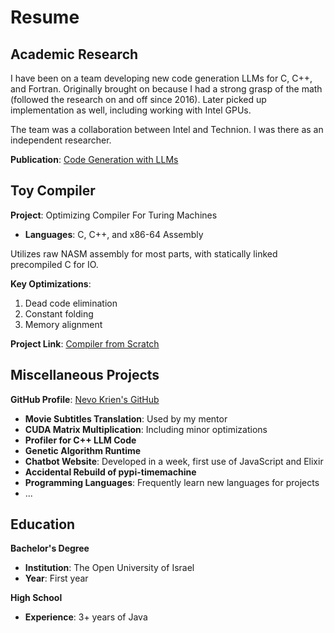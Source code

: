 # Resume

## Academic Research
I have been on a team developing new code generation LLMs for C, C++, and Fortran. Originally brought on because I had a strong grasp of the math (followed the research on and off since 2016). Later picked up implementation as well, including working with Intel GPUs.

The team was a collaboration between Intel and Technion. I was there as an independent researcher.

**Publication**: [Code Generation with LLMs](https://arxiv.org/abs/2308.09440)

## Toy Compiler
**Project**: Optimizing Compiler For Turing Machines
- **Languages**: C, C++, and x86-64 Assembly

Utilizes raw NASM assembly for most parts, with statically linked precompiled C for IO.

**Key Optimizations**:

  1. Dead code elimination
  2. Constant folding
  3. Memory alignment

**Project Link**: [Compiler from Scratch](https://medium.com/@nevo.krien/list/compiler-from-scratch-eaaf449bb894)

## Miscellaneous Projects
**GitHub Profile**: [Nevo Krien's GitHub](https://github.com/nevakrien)

- **Movie Subtitles Translation**: Used by my mentor
- **CUDA Matrix Multiplication**: Including minor optimizations
- **Profiler for C++ LLM Code**
- **Genetic Algorithm Runtime**
- **Chatbot Website**: Developed in a week, first use of JavaScript and Elixir
- **Accidental Rebuild of pypi-timemachine**
- **Programming Languages**: Frequently learn new languages for projects
- ...

## Education
**Bachelor's Degree**  
- **Institution**: The Open University of Israel
- **Year**: First year

**High School**  
- **Experience**: 3+ years of Java
